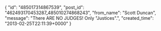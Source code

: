  {
   "id": "485017314867539",
   "post_id": "462493170453287_485010274868243",
   "from_name": "Scott Duncan",
   "message": "There ARE NO JUDGES! Only \"Justices\".",
   "created_time": "2013-02-25T22:11:39+0000"
 }
